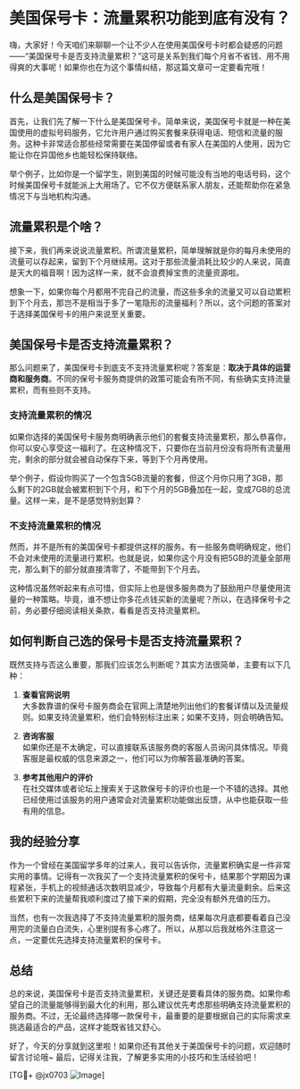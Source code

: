 # 美国保号卡：流量累积功能到底有没有？

嗨，大家好！今天咱们来聊聊一个让不少人在使用美国保号卡时都会疑惑的问题——“美国保号卡是否支持流量累积？”这可是关系到我们每个月省不省钱、用不用得爽的大事呢！如果你也在为这个事情纠结，那这篇文章可一定要看完哦！

## 什么是美国保号卡？

首先，让我们先了解一下什么是美国保号卡。简单来说，美国保号卡就是一种在美国使用的虚拟号码服务，它允许用户通过购买套餐来获得电话、短信和流量的服务。这种卡非常适合那些经常需要在美国停留或者有家人在美国的人使用，因为它能让你在异国他乡也能轻松保持联络。

举个例子，比如你是一个留学生，刚到美国的时候可能没有当地的电话号码，这个时候美国保号卡就能派上大用场了。它不仅方便联系家人朋友，还能帮助你在紧急情况下与当地机构沟通。

## 流量累积是个啥？

接下来，我们再来说说流量累积。所谓流量累积，简单理解就是你的每月未使用的流量可以存起来，留到下个月继续用。这对于那些流量消耗比较少的人来说，简直是天大的福音啊！因为这样一来，就不会浪费掉宝贵的流量资源啦。

想象一下，如果你每个月都用不完自己的流量，而这些多余的流量又可以自动累积到下个月去，那岂不是相当于多了一笔隐形的流量福利？所以，这个问题的答案对于选择美国保号卡的用户来说至关重要。

## 美国保号卡是否支持流量累积？

那么问题来了，美国保号卡到底支不支持流量累积呢？答案是：**取决于具体的运营商和服务商**。不同的保号卡服务商提供的政策可能会有所不同，有些确实支持流量累积，而有些则不支持。

### 支持流量累积的情况

如果你选择的美国保号卡服务商明确表示他们的套餐支持流量累积，那么恭喜你，你可以安心享受这一福利了。在这种情况下，只要你在当前月份没有将所有流量用完，剩余的部分就会被自动保存下来，等到下个月再使用。

举个例子，假设你购买了一个包含5GB流量的套餐，但这个月你只用了3GB，那么剩下的2GB就会被累积到下个月，和下个月的5GB叠加在一起，变成7GB的总流量。这样一来，是不是感觉特别划算？

### 不支持流量累积的情况

然而，并不是所有的美国保号卡都提供这样的服务。有一些服务商明确规定，他们不会对未使用的流量进行累积。也就是说，如果你这个月没有把5GB的流量全部用完，那么剩下的部分就直接清零了，不能带到下个月去。

这种情况虽然听起来有点可惜，但实际上也是很多服务商为了鼓励用户尽量使用流量的一种策略。毕竟，谁不想让你多花点钱买新的流量呢？所以，在选择保号卡之前，务必要仔细阅读相关条款，看看是否支持流量累积。

## 如何判断自己选的保号卡是否支持流量累积？

既然支持与否这么重要，那我们应该怎么判断呢？其实方法很简单，主要有以下几种：

1. **查看官网说明**  
   大多数靠谱的保号卡服务商会在官网上清楚地列出他们的套餐详情以及流量规则。如果支持流量累积，他们会特别标注出来；如果不支持，则会明确告知。

2. **咨询客服**  
   如果你还是不太确定，可以直接联系该服务商的客服人员询问具体情况。毕竟客服是最权威的信息来源之一，他们可以为你解答最准确的答案。

3. **参考其他用户的评价**  
   在社交媒体或者论坛上搜索关于这款保号卡的评价也是一个不错的选择。其他已经使用过该服务的用户通常会对流量累积功能做出反馈，从中也能获取一些有用的信息。

## 我的经验分享

作为一个曾经在美国留学多年的过来人，我可以告诉你，流量累积确实是一件非常实用的事情。记得有一次我买了一个支持流量累积的保号卡，结果那个学期因为课程紧张，手机上的视频通话次数明显减少，导致每个月都有大量流量剩余。后来这些累积下来的流量帮我顺利度过了接下来的假期，完全没有额外充值的压力。

当然，也有一次我选择了不支持流量累积的服务商，结果每次月底都要看着自己没用完的流量白白流失，心里别提有多心疼了。所以，从那以后我就格外注意这一点，一定要优先选择支持流量累积的保号卡。

## 总结

总的来说，美国保号卡是否支持流量累积，关键还是要看具体的服务商。如果你希望自己的流量能够得到最大化的利用，那么建议优先考虑那些明确支持流量累积的服务商。不过，无论最终选择哪一款保号卡，最重要的是要根据自己的实际需求来挑选最适合的产品，这样才能既省钱又舒心。

好了，今天的分享就到这里啦！如果你还有其他关于美国保号卡的问题，欢迎随时留言讨论哦~ 最后，记得关注我，了解更多实用的小技巧和生活经验吧！

[TG💪+ @jx0703 ![Image](https://github.com/user-attachments/assets/dbca1d08-cadb-493c-b0ec-ad6f7a83f270)]